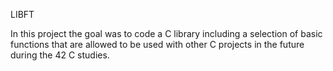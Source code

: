 LIBFT

In this project the goal was to code a C library including a selection of basic functions that are allowed to be used with other C projects in the future during the 42 C studies.